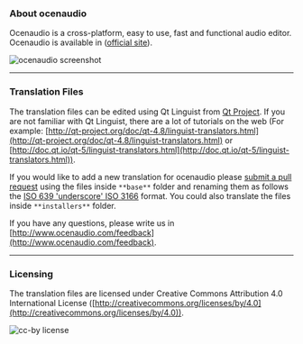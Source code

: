 ### About ocenaudio

Ocenaudio is a cross-platform, easy to use, fast and functional audio editor. Ocenaudio is available in ([official site](http://www.ocenaudio.com)).

![ocenaudio screenshot](http://www.ocenaudio.com/imgs/screenshot_mac01.png)

___

### Translation Files

The translation files can be edited using Qt Linguist from [Qt Project](http://qt-project.org). If you are not familiar with Qt Linguist, there are a lot of tutorials on the web (For example:
[http://qt-project.org/doc/qt-4.8/linguist-translators.html](http://qt-project.org/doc/qt-4.8/linguist-translators.html) or [http://doc.qt.io/qt-5/linguist-translators.html](http://doc.qt.io/qt-5/linguist-translators.html)).

If you would like to add a new translation for ocenaudio please
[submit a pull request](https://github.com/ocenaudio/ocenaudio-translations/pull/new/master) using the files inside `**base**` folder and renaming them as follows the
[ISO 639 'underscore' ISO 3166](http://www.localeplanet.com/icu/) format.
You could also translate the files inside `**installers**` folder.

If you have any questions, please write us in [http://www.ocenaudio.com/feedback](http://www.ocenaudio.com/feedback).

___

### Licensing

The translation files are licensed under Creative Commons Attribution 4.0 International License ([http://creativecommons.org/licenses/by/4.0](http://creativecommons.org/licenses/by/4.0)).

![cc-by license](http://i.creativecommons.org/l/by/4.0/88x31.png)
